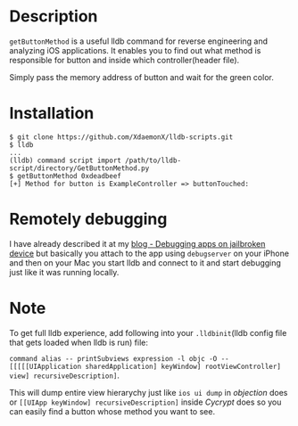 # Description

`getButtonMethod` is a useful lldb command for reverse engineering and analyzing iOS applications. It enables you to find out what method is responsible for button and inside which controller(header file).

Simply pass the memory address of button and wait for the green color.

# Installation
```
$ git clone https://github.com/XdaemonX/lldb-scripts.git
$ lldb
...
(lldb) command script import /path/to/lldb-script/directory/GetButtonMethod.py
$ getButtonMethod 0xdeadbeef
[+] Method for button is ExampleController => buttonTouched:
```

# Remotely debugging 

I have already described it at my [blog - Debugging apps on jailbroken device](https://xdaemonx.github.io/debugging/) but basically you attach to the app using `debugserver` on your iPhone and then on your Mac you start lldb and connect to it and start debugging just like it was running locally.

# Note
To get full lldb experience, add following into your `.lldbinit`(lldb config file that gets loaded when lldb is run) file:

`command alias -- printSubviews expression -l objc -O -- [[[[[UIApplication sharedApplication] keyWindow] rootViewController] view] recursiveDescription]`. 

This will dump entire view hierarychy just like `ios ui dump` in _objection_ does or `[[UIApp keyWindow] recursiveDescription]` inside _Cycrypt_ does so you can easily find a button whose method you want to see.
